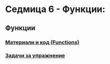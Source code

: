 # Седмица 6 - Функции:
## Функции
### [Материали и код (Functions)](https://github.com/Kaisiq/UP-Students/blob/main/week6/functions.md)
### [Задачи за упражнение](https://github.com/Kaisiq/UP-Students/blob/main/week6/functions_tasks.md)<br>
